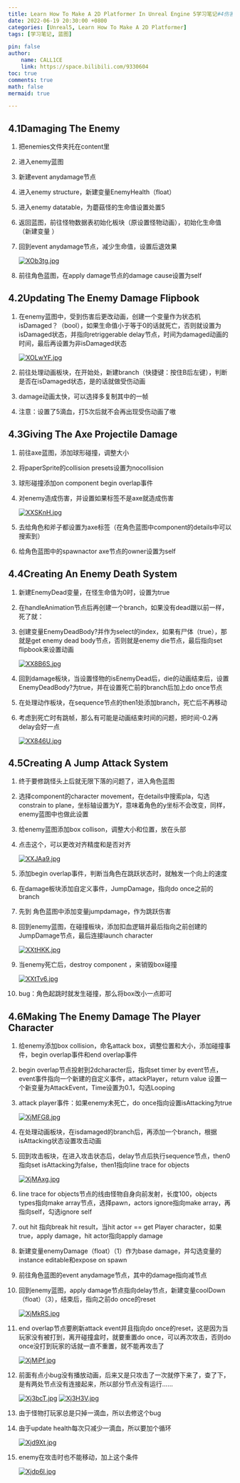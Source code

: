```yaml
---
title: Learn How To Make A 2D Platformer In Unreal Engine 5学习笔记#4伤害系统
date: 2022-06-19 20:30:00 +0800
categories: [Unreal5, Learn How To Make A 2D Platformer]
tags: [学习笔记, 蓝图]

pin: false
author: 
    name: CALL1CE
    link: https://space.bilibili.com/9330604
toc: true
comments: true
math: false
mermaid: true

---
```


## 4.1Damaging The Enemy

1. 把enemies文件夹托在content里

2. 进入enemy蓝图

3. 新建event anydamage节点

4. 进入enemy structure，新建变量EnemyHealth（float）

5. 进入enemy datatable，为蘑菇怪的生命值设置处置5

6. 返回蓝图，前往怪物数据表初始化板块（原设置怪物动画），初始化生命值（新建变量 ）

7. 回到event anydamage节点，减少生命值，设置后退效果
   
   [![XOb3tg.jpg](https://s1.ax1x.com/2022/06/18/XOb3tg.jpg)](https://imgtu.com/i/XOb3tg)

8. 前往角色蓝图，在apply damage节点的damage cause设置为self

## 4.2Updating The Enemy Damage Flipbook

1. 在enemy蓝图中，受到伤害后更改动画，创建一个变量作为状态机isDamaged？（bool），如果生命值小于等于0的话就死亡，否则就设置为isDamaged状态，并指向retriggerable delay节点，时间为damaged动画的时间，最后再设置为非isDamaged状态
   
   [![XOLwYF.jpg](https://s1.ax1x.com/2022/06/18/XOLwYF.jpg)](https://imgtu.com/i/XOLwYF)

2. 前往处理动画板块，在开始处，新建branch（快捷键：按住B后左键），判断是否在isDamaged状态，是的话就做受伤动画

3. damage动画太快，可以选择多复制其中的一帧

4. 注意：设置了5滴血，打5次后就不会再出现受伤动画了嗷

## 4.3Giving The Axe Projectile Damage

1. 前往axe蓝图，添加球形碰撞，调整大小

2. 将paperSprite的collision presets设置为nocollision

3. 球形碰撞添加on component begin overlap事件

4. 对enemy造成伤害，并设置如果标签不是axe就造成伤害
   
   [![XXSKnH.jpg](https://s1.ax1x.com/2022/06/18/XXSKnH.jpg)](https://imgtu.com/i/XXSKnH)

5. 去给角色和斧子都设置为axe标签（在角色蓝图中component的details中可以搜索到）

6. 给角色蓝图中的spawnactor axe节点的owner设置为self

## 4.4Creating An Enemy Death System

1. 新建EnemyDead变量，在怪生命值为0时，设置为true

2. 在handleAnimation节点后再创建一个branch，如果没有dead跟以前一样，死了就：

3. 创建变量EnemyDeadBody?并作为select的index，如果有尸体（true），那就是get enemy dead body节点，否则就是enemy die节点，最后指向set flipbook来设置动画
   
   [![XX8B6S.jpg](https://s1.ax1x.com/2022/06/19/XX8B6S.jpg)](https://imgtu.com/i/XX8B6S)

4. 回到damage板块，当设置怪物的isEnemyDead后，die的动画结束后，设置EnemyDeadBody?为true，并在设置死亡前的branch后加上do once节点

5. 在处理动作板块，在sequence节点的then1处添加branch，死亡后不再移动

6. 考虑到死亡时有跳帧，那么有可能是动画结束时间的问题，把时间-0.2再delay会好一点
   
   [![XX846U.jpg](https://s1.ax1x.com/2022/06/19/XX846U.jpg)](https://imgtu.com/i/XX846U)

## 4.5Creating A Jump Attack System

1. 终于要修跳怪头上后就无限下落的问题了，进入角色蓝图

2. 选择component的character movement，在details中搜索pla，勾选constrain to plane，坐标轴设置为Y，意味着角色的y坐标不会改变，同样，enemy蓝图中也做此设置

3. 给enemy蓝图添加box collison，调整大小和位置，放在头部

4. 点击这个，可以更改对齐精度和是否对齐
   
   [![XXJAa9.jpg](https://s1.ax1x.com/2022/06/19/XXJAa9.jpg)](https://imgtu.com/i/XXJAa9)

5. 添加begin overlap事件，判断当角色在跳跃状态时，就触发一个向上的速度

6. 在damage板块添加自定义事件，JumpDamage，指向do once之前的branch

7. 先到 角色蓝图中添加变量jumpdamage，作为跳跃伤害

8. 回到enemy蓝图，在碰撞板块，添加扣血逻辑并最后指向之前创建的JumpDamage节点，最后连接launch character
   
   [![XXtHKK.jpg](https://s1.ax1x.com/2022/06/19/XXtHKK.jpg)](https://imgtu.com/i/XXtHKK)

9. 当enemy死亡后，destroy component ，来销毁box碰撞
   
   [![XXtTv6.jpg](https://s1.ax1x.com/2022/06/19/XXtTv6.jpg)](https://imgtu.com/i/XXtTv6)

10. bug：角色起跳时就发生碰撞，那么将box改小一点即可

## 4.6Making The Enemy Damage The Player Character

1. 给enemy添加box collision，命名attack box，调整位置和大小，添加碰撞事件，begin overlap事件和end overlap事件

2. begin overlap节点投射到2dcharacter后，指向set timer by event节点，event事件指向一个新建的自定义事件，attackPlayer，return value 设置一个新变量为AttackEvent，Time设置为0.1，勾选Looping

3. attack player事件：如果enemy未死亡，do once指向设置isAttacking为true
   
   [![XjMFG8.jpg](https://s1.ax1x.com/2022/06/19/XjMFG8.jpg)](https://imgtu.com/i/XjMFG8)

4. 在处理动画板块，在isdamaged的branch后，再添加一个branch，根据isAttacking状态设置攻击动画

5. 回到攻击板块，在进入攻击状态后，delay节点后执行sequence节点，then0指向set isAttacking为false，then1指向line trace for objects
   
   [![XjMAxg.jpg](https://s1.ax1x.com/2022/06/19/XjMAxg.jpg)](https://imgtu.com/i/XjMAxg)

6. line trace for objects节点的线由怪物自身向前发射，长度100，objects types指向make array节点，选择pawn，actors ignore指向make array，再指向self，勾选ignore self

7. out hit 指向break hit result，当hit actor == get Player character，如果true，apply damage，hit actor指向apply damage

8. 新建变量enemyDamage（float）（1）作为base damage，并勾选变量的instance editable和expose on spawn

9. 前往角色蓝图的event anydamage节点，其中的damage指向减节点

10. 回到enemy蓝图，apply damage节点指向delay节点，新建变量coolDown（float）（3），结束后，指向之前do once的reset
    
    [![XjMkRS.jpg](https://s1.ax1x.com/2022/06/19/XjMkRS.jpg)](https://imgtu.com/i/XjMkRS)

11. end overlap节点要刷新attack event并且指向do once的reset，这是因为当玩家没有被打到，离开碰撞盒时，就要重置do once，可以再次攻击，否则do once没打到玩家的话就一直不重置，就不能再攻击了
    
    [![XjMiPf.jpg](https://s1.ax1x.com/2022/06/19/XjMiPf.jpg)](https://imgtu.com/i/XjMiPf)

12. 前面有点小bug没有播放动画，后来又是只攻击了一次就停下来了，查了下，是有两处节点没有连接起来，所以部分节点没有运行......
    
    [![Xj3bcT.jpg](https://s1.ax1x.com/2022/06/19/Xj3bcT.jpg)](https://imgtu.com/i/Xj3bcT)
    [![Xj3H3V.jpg](https://s1.ax1x.com/2022/06/19/Xj3H3V.jpg)](https://imgtu.com/i/Xj3H3V)

13. 由于怪物打玩家总是只掉一滴血，所以去修这个bug

14. 由于update health每次只减少一滴血，所以要加个循环
    
    [![Xjd9Xt.jpg](https://s1.ax1x.com/2022/06/19/Xjd9Xt.jpg)](https://imgtu.com/i/Xjd9Xt)

15. enemy在攻击时也不能移动，加上这个条件
    
    [![Xjdp6I.jpg](https://s1.ax1x.com/2022/06/19/Xjdp6I.jpg)](https://imgtu.com/i/Xjdp6I)
